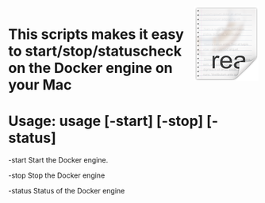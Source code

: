 <img src="/images/readme.png" align="right" />

# This scripts makes it easy to start/stop/statuscheck on the Docker engine on your Mac

#   Usage: usage   [-start] [-stop] [-status]

-start        Start the Docker engine.

-stop         Stop the Docker engine

-status       Status of the Docker engine

